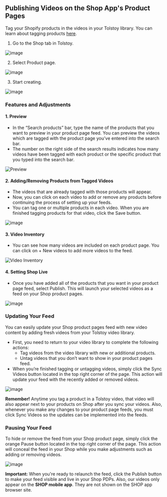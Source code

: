 ## Publishing Videos on the Shop App's Product Pages

Tag your Shopify products in the videos in your Tolstoy library. You can learn about tagging products [here](https://help.gotolstoy.com/en/articles/8149083-tagging-your-videos-in-tolstoy).

1. Go to the Shop tab in Tolstoy.

![image](https://github.com/user-attachments/assets/fa0c2db6-4e5a-4c4f-9701-ae74cc1160c4)

2. Select Product page.

![image](https://github.com/user-attachments/assets/2e2ad930-3732-4399-a3f6-f987dc651170)

3. Start creating.

![image](https://github.com/user-attachments/assets/ccc518a7-e44d-4be4-872f-426d1be0da21)

### Features and Adjustments

#### 1. Preview

- In the “Search products” bar, type the name of the products that you want to preview in your product page feed. You can preview the videos which are tagged with the product page you’ve entered into the search bar.
- The number on the right side of the search results indicates how many videos have been tagged with each product or the specific product that you typed into the search bar.

![Preview](https://downloads.intercomcdn.com/i/o/956783131/abd5a573f35ef443efc830b8/image.png)

#### 2. Adding/Removing Products from Tagged Videos

- The videos that are already tagged with those products will appear.
- Now, you can click on each video to add or remove any products before continuing the process of setting up your feeds.
- You can tag one or multiple products in each video. When you are finished tagging products for that video, click the Save button.

![image](https://github.com/user-attachments/assets/520508ac-b178-47e4-b608-1afefc7be8a7)

#### 3. Video Inventory

- You can see how many videos are included on each product page. You can click on + New videos to add more videos to the feed.

![Video Inventory](https://downloads.intercomcdn.com/i/o/956785807/6818e11657743a550a36a43a/image.png)

#### 4. Setting Shop Live

- Once you have added all of the products that you want in your product page feed, select Publish. This will launch your selected videos as a feed on your Shop product pages.

![image](https://github.com/user-attachments/assets/66b98229-0c37-44a1-b16a-9ea27e36af4c)

### Updating Your Feed

You can easily update your Shop product pages feed with new video content by adding fresh videos from your Tolstoy video library.

- First, you need to return to your video library to complete the following actions:
  - Tag videos from the video library with new or additional products.
  - Untag videos that you don’t want to show in your product pages feed.
- When you’re finished tagging or untagging videos, simply click the Sync Videos button located in the top right corner of the page. This action will update your feed with the recently added or removed videos.

![image](https://github.com/user-attachments/assets/840df354-1c01-4f40-9ef6-2ce3fdc7188e)

**Remember!**
Anytime you tag a product in a Tolstoy video, that video will also appear next to your products on Shop after you sync your videos. Also, whenever you make any changes to your product page feeds, you must click Sync Videos so the updates can be implemented into the feeds.

### Pausing Your Feed

To hide or remove the feed from your Shop product page, simply click the orange Pause button located in the top right corner of the page. This action will conceal the feed in your Shop while you make adjustments such as adding or removing videos.

![image](https://github.com/user-attachments/assets/7c1e5846-e38e-45dc-83bf-10e2d6c11bbe)

**Important:**
When you're ready to relaunch the feed, click the Publish button to make your feed visible and live in your Shop PDPs. Also, our videos only appear on the **SHOP mobile app**. They are not shown on the SHOP app browser site.
